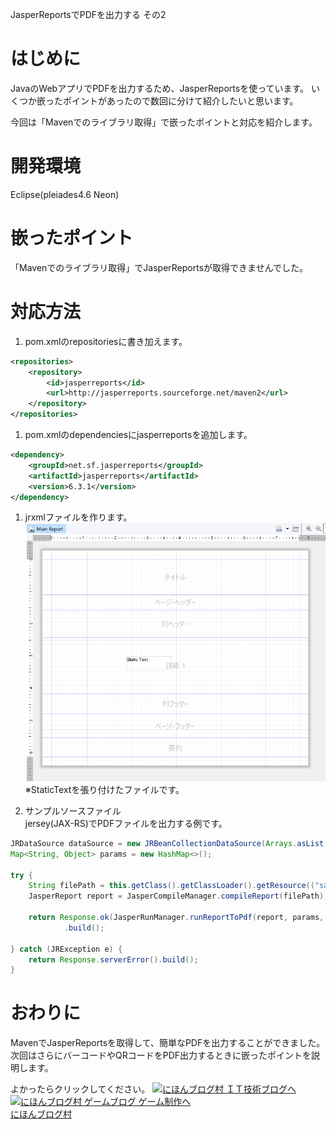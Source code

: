 JasperReportsでPDFを出力する その2


# はじめに
JavaのWebアプリでPDFを出力するため、JasperReportsを使っています。
いくつか嵌ったポイントがあったので数回に分けて紹介したいと思います。  

今回は「Mavenでのライブラリ取得」で嵌ったポイントと対応を紹介します。  

# 開発環境
Eclipse(pleiades4.6 Neon)

# 嵌ったポイント
「Mavenでのライブラリ取得」でJasperReportsが取得できませんでした。

# 対応方法
1. pom.xmlのrepositoriesに書き加えます。  

  ``` xml
  <repositories>
      <repository>
          <id>jasperreports</id>
          <url>http://jasperreports.sourceforge.net/maven2</url>
      </repository>
  </repositories>
  ```  

1. pom.xmlのdependenciesにjasperreportsを追加します。  

  ``` xml
  <dependency>
      <groupId>net.sf.jasperreports</groupId>
      <artifactId>jasperreports</artifactId>
      <version>6.3.1</version>
  </dependency>
  ```

1. jrxmlファイルを作ります。
![レポート作成例](1_jrxml.PNG)  
※StaticTextを張り付けたファイルです。

1. サンプルソースファイル  
jersey(JAX-RS)でPDFファイルを出力する例です。

  ``` Java
  JRDataSource dataSource = new JRBeanCollectionDataSource(Arrays.asList("dummy"));
  Map<String, Object> params = new HashMap<>();

  try {
      String filePath = this.getClass().getClassLoader().getResource(("sample.jrxml")).getPath();
      JasperReport report = JasperCompileManager.compileReport(filePath);

      return Response.ok(JasperRunManager.runReportToPdf(report, params, dataSource))
              .build();

  } catch (JRException e) {
      return Response.serverError().build();
  }
   ```

# おわりに
MavenでJasperReportsを取得して、簡単なPDFを出力することができました。  
次回はさらにバーコードやQRコードをPDF出力するときに嵌ったポイントを説明します。

よかったらクリックしてください。
<a href="http://it.blogmura.com/"><img src="http://it.blogmura.com/img/it88_31.gif" width="88" height="31" border="0" alt="にほんブログ村 ＩＴ技術ブログへ" /></a>
<a href="http://game.blogmura.com/game_work/"><img src="http://game.blogmura.com/game_work/img/game_work88_31.gif" width="88" height="31" border="0" alt="にほんブログ村 ゲームブログ ゲーム制作へ" /></a><br /><a href="http://game.blogmura.com/game_work/">にほんブログ村</a>
